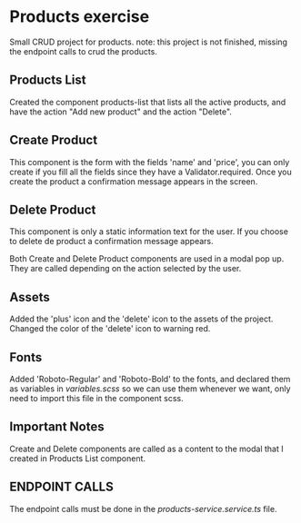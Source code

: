 # Products exercise
Small CRUD project for products.
note: this project is not finished, missing the endpoint calls to crud the products.

## Products List

Created the component products-list that lists all the active products, and have the action "Add new product" and the action "Delete".

## Create Product

This component is the form with the fields 'name' and 'price', you can only create if you fill all the fields since they have a Validator.required.
Once you create the product a confirmation message appears in the screen.

## Delete Product

This component is only a static information text for the user. If you choose to delete de product a confirmation message appears.

Both Create and Delete Product components are used in a modal pop up. They are called depending on the action selected by the user.

## Assets

Added the 'plus' icon and the 'delete' icon to the assets of the project. Changed the color of the 'delete' icon to warning red.

## Fonts

Added 'Roboto-Regular' and 'Roboto-Bold' to the fonts, and declared them as variables in _variables.scss_ so we can use them whenever we want, only need to import this file in the component scss.


## Important Notes

Create and Delete components are called as a content to the modal that I created in Products List component.

## ENDPOINT CALLS

The endpoint calls must be done in the _products-service.service.ts_ file.
